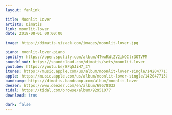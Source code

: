 ```yaml
---
layout: fanlink

title: Moonlit Lover
artists: Dimatis
link: moonlit-lover
date: 2018-08-01 00:00:00

image: https://dimatis.yizack.com/images/moonlit-lover.jpg

piano: moonlit-lover-piano
spotify: https://open.spotify.com/album/4TwwRWl2V2ikOClr3OTVPM
soundcloud: https://soundcloud.com/dimatis/sets/moonlit-lover
youtube: https://youtu.be/BFq5JiH7_IY
itunes: https://music.apple.com/us/album/moonlit-lover-single/1420477130?app=itunes
apple: https://music.apple.com/us/album/moonlit-lover-single/1420477130?app=music
bandcamp: https://dimatis.bandcamp.com/album/moonlit-lover
deezer: https://www.deezer.com/en/album/69678032
tidal: https://tidal.com/browse/album/92951077
download: true

dark: false
---
```

